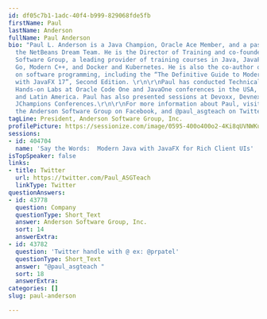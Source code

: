 ```yaml
---
id: df05c7b1-1adc-40f4-b999-829068fde5fb
firstName: Paul
lastName: Anderson
fullName: Paul Anderson
bio: "Paul L. Anderson is a Java Champion, Oracle Ace Member, and a past member of
  the NetBeans Dream Team. He is the Director of Training and co-founder of the Anderson
  Software Group, a leading provider of training courses in Java, JavaFX, Python,
  Go, Modern C++, and Docker and Kubernetes. He is also the co-author of nine textbooks
  on software programming, including the “The Definitive Guide to Modern Java Clients
  with JavaFX 17”, Second Edition. \r\n\r\nPaul has conducted Technical Sessions and
  Hands-on Labs at Oracle Code One and JavaOne conferences in the USA, Europe, Asia,
  and Latin America. Paul has also presented sessions at Devoxx, Devnexus, and previous
  JChampions Conferences.\r\n\r\nFor more information about Paul, visit asgteach.com,
  the Anderson Software Group on Facebook, and @paul_asgteach on Twitter."
tagLine: President, Anderson Software Group, Inc.
profilePicture: https://sessionize.com/image/0595-400o400o2-4Ki8qUVNWKuZjETCFhB5ex.jpg
sessions:
- id: 404704
  name: 'Say the Words:  Modern Java with JavaFX for Rich Client UIs'
isTopSpeaker: false
links:
- title: Twitter
  url: https://twitter.com/Paul_ASGTeach
  linkType: Twitter
questionAnswers:
- id: 43778
  question: Company
  questionType: Short_Text
  answer: Anderson Software Group, Inc.
  sort: 14
  answerExtra: 
- id: 43782
  question: 'Twitter handle with @ ex: @prpatel'
  questionType: Short_Text
  answer: "@paul_asgteach "
  sort: 18
  answerExtra: 
categories: []
slug: paul-anderson

---
```

